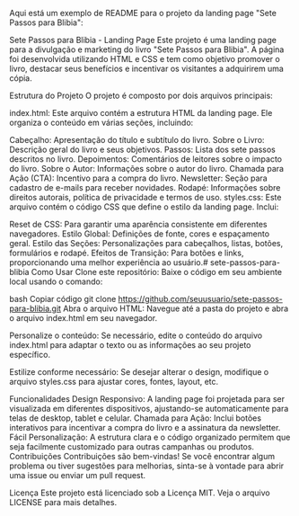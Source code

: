 
Aqui está um exemplo de README para o projeto da landing page "Sete Passos para Blibia":

Sete Passos para Blibia - Landing Page
Este projeto é uma landing page para a divulgação e marketing do livro "Sete Passos para Blibia". A página foi desenvolvida utilizando HTML e CSS e tem como objetivo promover o livro, destacar seus benefícios e incentivar os visitantes a adquirirem uma cópia.

Estrutura do Projeto
O projeto é composto por dois arquivos principais:

index.html: Este arquivo contém a estrutura HTML da landing page. Ele organiza o conteúdo em várias seções, incluindo:

Cabeçalho: Apresentação do título e subtítulo do livro.
Sobre o Livro: Descrição geral do livro e seus objetivos.
Passos: Lista dos sete passos descritos no livro.
Depoimentos: Comentários de leitores sobre o impacto do livro.
Sobre o Autor: Informações sobre o autor do livro.
Chamada para Ação (CTA): Incentivo para a compra do livro.
Newsletter: Seção para cadastro de e-mails para receber novidades.
Rodapé: Informações sobre direitos autorais, política de privacidade e termos de uso.
styles.css: Este arquivo contém o código CSS que define o estilo da landing page. Inclui:

Reset de CSS: Para garantir uma aparência consistente em diferentes navegadores.
Estilo Global: Definições de fonte, cores e espaçamento geral.
Estilo das Seções: Personalizações para cabeçalhos, listas, botões, formulários e rodapé.
Efeitos de Transição: Para botões e links, proporcionando uma melhor experiência ao usuário.# sete-passos-para-blibia
Como Usar
Clone este repositório: Baixe o código em seu ambiente local usando o comando:

bash
Copiar código
git clone https://github.com/seuusuario/sete-passos-para-blibia.git
Abra o arquivo HTML: Navegue até a pasta do projeto e abra o arquivo index.html em seu navegador.

Personalize o conteúdo: Se necessário, edite o conteúdo do arquivo index.html para adaptar o texto ou as informações ao seu projeto específico.

Estilize conforme necessário: Se desejar alterar o design, modifique o arquivo styles.css para ajustar cores, fontes, layout, etc.

Funcionalidades
Design Responsivo: A landing page foi projetada para ser visualizada em diferentes dispositivos, ajustando-se automaticamente para telas de desktop, tablet e celular.
Chamada para Ação: Inclui botões interativos para incentivar a compra do livro e a assinatura da newsletter.
Fácil Personalização: A estrutura clara e o código organizado permitem que seja facilmente customizado para outras campanhas ou produtos.
Contribuições
Contribuições são bem-vindas! Se você encontrar algum problema ou tiver sugestões para melhorias, sinta-se à vontade para abrir uma issue ou enviar um pull request.

Licença
Este projeto está licenciado sob a Licença MIT. Veja o arquivo LICENSE para mais detalhes.

